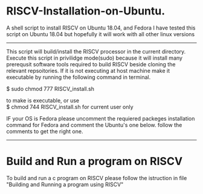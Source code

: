 # RISCV-Installation-on-Ubuntu.
A shell script to install RISCV on Ubuntu 18.04, and Fedora
I have tested this script on Ubuntu 18.04 but hopefully it will work with all other linux versions 
***************************************************************************
This script will build/install the RISCV processor in the current directory.
 Execute this script in privilidge mode(sudo) because it will install many prerequsit software tools required to 
 build RISCV beside  cloning the relevant repsoitories. 
If it is not executing at host machine make it executable by running the following command in terminal.

$ sudo chmod 777 RISCV_install.sh    

to make is executable, or use  
$ chmod 744 RISCV_install.sh for current user only

IF your OS is Fedora please uncomment the requiered packeges installation command for Fedora and comment 
the Ubuntu's one below. follow the comments to get the right one.  
******************************************************************************

# Build and Run a program on RISCV
To build and run a c program on RISCV please follow the istruction in file "Building and Running a program using RISCV" 

